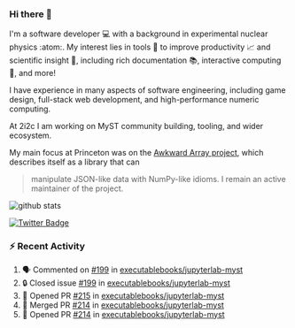 ### Hi there 👋 

I'm a software developer 💻 with a background in experimental nuclear physics :atom:. My interest lies in tools :wrench: to improve productivity :chart_with_upwards_trend: and scientific insight :telescope:, including rich documentation 📚, interactive computing 🧮, and more! 

I have experience in many aspects of software engineering, including game design, full-stack web development, and high-performance numeric computing. 

At 2i2c I am working on MyST community building, tooling, and wider ecosystem. 

My main focus at Princeton was on the [Awkward Array project](awkward-array.org/), which describes itself as a library that can 
> manipulate JSON-like data with NumPy-like idioms. I remain an active maintainer of the project. 

![github stats](https://github-readme-stats.vercel.app/api?username=agoose77&show_icons=true&hide_rank=true&hide_title=true&bg_color=30,e76445,904e95&text_color=efe3ec&icon_color=efe3ec)
<!--
**agoose77/agoose77** is a ✨ _special_ ✨ repository because its `README.md` (this file) appears on your GitHub profile.

Here are some ideas to get you started:

- 🔭 I’m currently working on ...
- 🌱 I’m currently learning ...
- 👯 I’m looking to collaborate on ...
- 🤔 I’m looking for help with ...
- 💬 Ask me about ...
- 📫 How to reach me: ...
- 😄 Pronouns: ...
- ⚡ Fun fact: ...
-->

[![Twitter Badge](https://img.shields.io/twitter/follow/agoose77?style=flat-square&logo=Twitter&logoColor=white&color=cornflowerblue)](https://twitter.com/agoose77)

### :zap: Recent Activity

<!--START_SECTION:activity-->
1. 🗣 Commented on [#199](https://github.com/executablebooks/jupyterlab-myst/issues/199#issuecomment-1945724483) in [executablebooks/jupyterlab-myst](https://github.com/executablebooks/jupyterlab-myst)
2. 🔒 Closed issue [#199](https://github.com/executablebooks/jupyterlab-myst/issues/199) in [executablebooks/jupyterlab-myst](https://github.com/executablebooks/jupyterlab-myst)
3. 💪 Opened PR [#215](https://github.com/executablebooks/jupyterlab-myst/pull/215) in [executablebooks/jupyterlab-myst](https://github.com/executablebooks/jupyterlab-myst)
4. 🎉 Merged PR [#214](https://github.com/executablebooks/jupyterlab-myst/pull/214) in [executablebooks/jupyterlab-myst](https://github.com/executablebooks/jupyterlab-myst)
5. 💪 Opened PR [#214](https://github.com/executablebooks/jupyterlab-myst/pull/214) in [executablebooks/jupyterlab-myst](https://github.com/executablebooks/jupyterlab-myst)
<!--END_SECTION:activity-->

